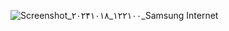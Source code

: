 ![Screenshot_۲۰۲۴۱۰۱۸_۱۲۲۱۰۰_Samsung Internet](https://github.com/user-attachments/assets/83b821c1-3958-42fa-bb0b-142a78085756)
